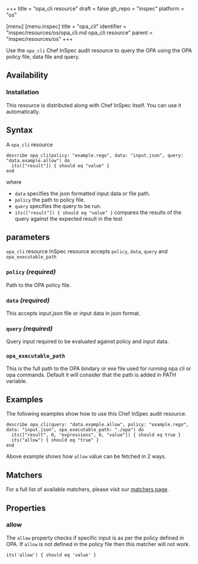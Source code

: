 +++
title = "opa_cli resource"
draft = false
gh_repo = "inspec"
platform = "os"

[menu]
  [menu.inspec]
    title = "opa_cli"
    identifier = "inspec/resources/os/opa_cli.md opa_cli resource"
    parent = "inspec/resources/os"
+++

Use the `opa_cli` Chef InSpec audit resource to query the OPA using the OPA policy file, data file and query.

## Availability

### Installation

This resource is distributed along with Chef InSpec itself. You can use it automatically.

## Syntax

A `opa_cli` resource

    describe opa_cli(policy: "example.rego", data: "input.json", query: "data.example.allow") do
      its(["result"]) { should eq "value" }
    end

where

- `data` specifies the json formatted input data or file path.
- `policy` the path to policy file.
- `query` specifies the query to be run.
- `its(["result"]) { should eq "value" }` compares the results of the query against the expected result in the test

## parameters

`opa_cli` resource InSpec resource accepts `policy`, `data`, `query` and `opa_executable_path`

### `policy` _(required)_

Path to the OPA policy file.

### `data` _(required)_

This accepts input.json file or input data in json format.

### `query` _(required)_

Query input required to be evaluated against policy and input data.

### `opa_executable_path`

This is the full path to the OPA bindary or exe file used for running opa cli or opa commands. Default it will consider that the path is added in PATH variable.

## Examples

The following examples show how to use this Chef InSpec audit resource.

    describe opa_cli(query: "data.example.allow", policy: "example.rego", data: "input.json", opa_executable_path: "./opa") do
      its(["result", 0, "expressions", 0, "value"]) { should eq true }
      its("allow") { should eq "true" }
    end

Above example shows how `allow` value can be fetched in 2 ways.

## Matchers

For a full list of available matchers, please visit our [matchers page](/inspec/matchers/).

## Properties

### allow

The `allow` property checks if specific input is as per the policy defined in OPA. If `allow` is not defined in the policy file then this matcher will not work.

    its('allow') { should eq 'value' }

